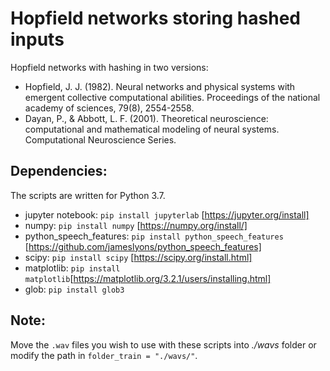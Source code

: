 # Hopfield networks storing hashed inputs

Hopfield networks with hashing in two versions:

* Hopfield, J. J. (1982). Neural networks and physical systems with emergent collective computational abilities. Proceedings of the national academy of sciences, 79(8), 2554-2558.
* Dayan, P., & Abbott, L. F. (2001). Theoretical neuroscience: computational and mathematical modeling of neural systems. Computational Neuroscience Series.

## Dependencies:
The scripts are written for Python 3.7.

* jupyter notebook: `pip install jupyterlab` [https://jupyter.org/install]
* numpy: `pip install numpy` [https://numpy.org/install/]
* python_speech_features: `pip install python_speech_features` [https://github.com/jameslyons/python_speech_features]
* scipy: `pip install scipy` [https://scipy.org/install.html]
* matplotlib: `pip install matplotlib`[https://matplotlib.org/3.2.1/users/installing.html]
* glob: `pip install glob3`


## Note:

Move the `.wav` files you wish to use with these scripts into *./wavs* folder or modify the path in `folder_train = "./wavs/"`.